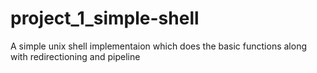 project_1_simple-shell
======================

A simple unix shell implementaion which does the basic functions along with redirectioning and pipeline
